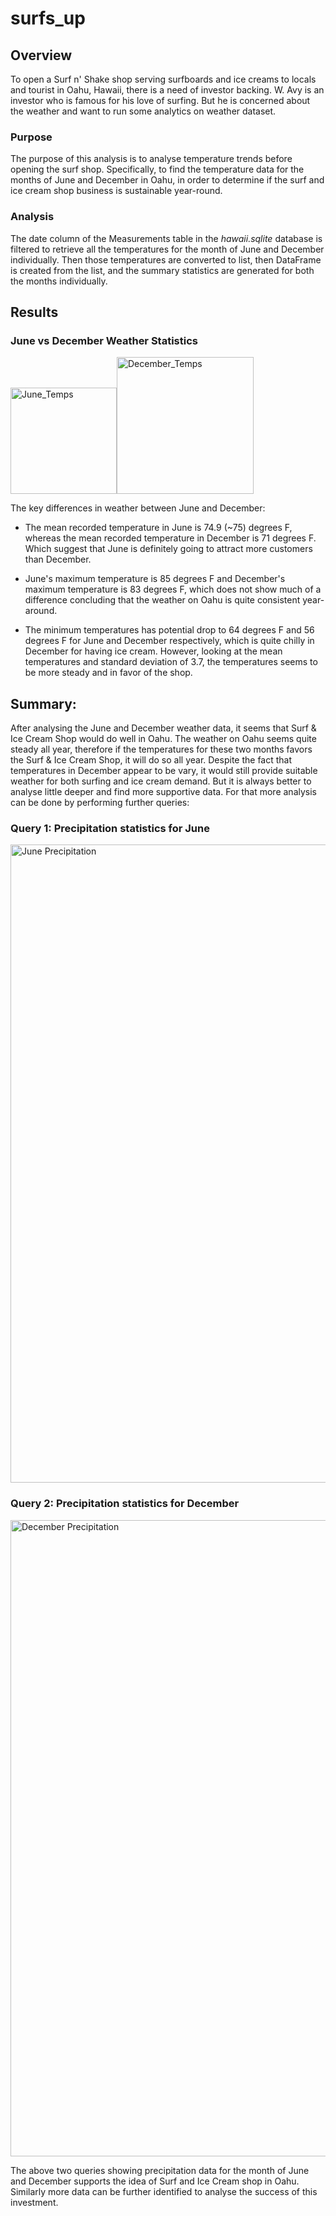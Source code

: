 # surfs_up

## Overview

To open a Surf n' Shake shop serving surfboards and ice creams to locals and tourist in Oahu, Hawaii, there is a need of investor backing. W. Avy is an investor who is famous for his love of surfing. But he is concerned about the weather and want to run some analytics on weather dataset.

### Purpose

The purpose of this analysis is to analyse temperature trends before opening the surf shop. Specifically, to find the temperature data for the months of June and December in Oahu, in order to determine if the surf and ice cream shop business is sustainable year-round.

### Analysis

The date column of the Measurements table in the _hawaii.sqlite_ database is filtered to retrieve all the temperatures for the month of June and December individually. Then those temperatures are converted to list, then DataFrame is created from the list, and the summary statistics are generated for both the months individually.

## Results

### June vs December Weather Statistics

<img width="170" alt="June_Temps" src="https://user-images.githubusercontent.com/95826875/155650016-12e9642e-dfca-4efa-b19a-970f838a68c2.png"><img width="219" alt="December_Temps" src="https://user-images.githubusercontent.com/95826875/155650262-ce06f6be-af41-4f3c-abc2-28cc4845191c.png">

The key differences in weather between June and December:

- The mean recorded temperature in June is 74.9 (~75) degrees F, whereas the mean recorded temperature in December is 71 degrees F. Which suggest that June is definitely going to attract more customers than December.

- June's maximum temperature is 85 degrees F and December's maximum temperature is 83 degrees F, which does not show much of a difference concluding that the weather on Oahu is quite consistent year-around.

- The minimum temperatures has potential drop to 64 degrees F and 56 degrees F for June and December respectively, which is quite chilly in December for having ice cream. However, looking at the mean temperatures and standard deviation of 3.7, the temperatures seems to be more steady and in favor of the shop.

## Summary:

After analysing the June and December weather data, it seems that Surf & Ice Cream Shop would do well in Oahu. The weather on Oahu seems quite steady all year, therefore if the temperatures for these two months favors the Surf & Ice Cream Shop, it will do so all year. Despite the fact that temperatures in December appear to be vary, it would still provide suitable weather for both surfing and ice cream demand. But it is always better to analyse little deeper and find more supportive data. For that more analysis can be done by performing further queries:

### Query 1: Precipitation statistics for June

<img width="1021" alt="June Precipitation" src="https://user-images.githubusercontent.com/95826875/155657511-b5deccbe-0dfa-44c9-af3c-6ccefd1c05e5.png">

### Query 2: Precipitation statistics for December

<img width="1018" alt="December Precipitation" src="https://user-images.githubusercontent.com/95826875/155657549-a66806bc-0b77-488a-aa0f-16db2338c4ca.png">

The above two queries showing precipitation data for the month of June and December supports the idea of Surf and Ice Cream shop in Oahu. Similarly more data can be further identified to analyse the success of this investment.
